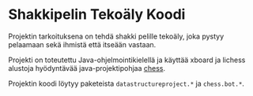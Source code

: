 # Shakkipelin Tekoäly Koodi

Projektin tarkoituksena on tehdä shakki pelille tekoäly, joka
pystyy pelaamaan sekä ihmistä että itseään vastaan.

Projekti on toteutettu Java-ohjelmointikielellä ja käyttää xboard ja
lichess alustoja hyödyntävää java-projektipohjaa [chess](https://github.com/TiraLabra/chess).

Projektin koodi löytyy paketeista ```datastructureproject.*``` ja ```chess.bot.*```.